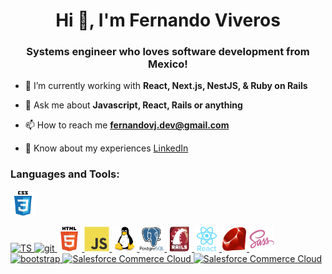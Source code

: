 <h1 align="center">Hi 👋, I'm Fernando Viveros</h1>
<h3 align="center">Systems engineer who loves software development from Mexico!</h3>

- 🌱 I’m currently working with **React, Next.js, NestJS, & Ruby on Rails**

- 💬 Ask me about **Javascript, React, Rails or anything**

- 📫 How to reach me **fernandovj.dev@gmail.com**

- 📄 Know about my experiences [LinkedIn]([www.linkedin.com/in/fernando-viveros-jimenez-a805b6208](https://www.linkedin.com/in/fernando-viveros-jimenez-a805b6208/))


<h3 align="left">Languages and Tools:</h3>
<p align="left"> <a href="https://www.w3schools.com/css/" target="_blank"> <img src="https://raw.githubusercontent.com/devicons/devicon/master/icons/css3/css3-original-wordmark.svg" alt="css3" width="40" height="40"/> </a> <p align="left"><a href="https://www.typescriptlang.org/" target="_blank"> <img src="https://www.vectorlogo.zone/logos/typescriptlang/typescriptlang-icon.svg" alt="TS" width="40" height="40"/> </a> <a href="https://git-scm.com/" target="_blank"> <img src="https://www.vectorlogo.zone/logos/git-scm/git-scm-icon.svg" alt="git" width="40" height="40"/> </a>  <a href="https://www.w3.org/html/" target="_blank"> <img src="https://raw.githubusercontent.com/devicons/devicon/master/icons/html5/html5-original-wordmark.svg" alt="html5" width="40" height="40"/> </a> <a href="https://developer.mozilla.org/en-US/docs/Web/JavaScript" target="_blank"> <img src="https://raw.githubusercontent.com/devicons/devicon/master/icons/javascript/javascript-original.svg" alt="javascript" width="40" height="40"/> </a> <a href="https://www.linux.org/" target="_blank"> <img src="https://raw.githubusercontent.com/devicons/devicon/master/icons/linux/linux-original.svg" alt="linux" width="40" height="40"/> </a>  <a href="https://www.postgresql.org" target="_blank"> <img src="https://raw.githubusercontent.com/devicons/devicon/master/icons/postgresql/postgresql-original-wordmark.svg" alt="postgresql" width="40" height="40"/> </a> <a href="https://rubyonrails.org" target="_blank"> <img src="https://raw.githubusercontent.com/devicons/devicon/master/icons/rails/rails-original-wordmark.svg" alt="rails" width="40" height="40"/> </a> <a href="https://reactjs.org/" target="_blank"> <img src="https://raw.githubusercontent.com/devicons/devicon/master/icons/react/react-original-wordmark.svg" alt="react" width="40" height="40"/> </a>  <a href="https://www.ruby-lang.org/en/" target="_blank"> <img src="https://raw.githubusercontent.com/devicons/devicon/master/icons/ruby/ruby-original.svg" alt="ruby" width="40" height="40"/> </a> <a href="https://sass-lang.com" target="_blank"> <img src="https://raw.githubusercontent.com/devicons/devicon/master/icons/sass/sass-original.svg" alt="sass" width="40" height="40"/> </a> <a href="https://www.typescriptlang.org/" target="_blank">
  <a href="https://getbootstrap.com/" target="_blank">
    <img src="https://raw.githubusercontent.com/jmnote/z-icons/master/svg/bootstrap.svg" alt="bootstrap"width="40" height="40">
  </a>
  <a href="https://www.salesforce.com/products/commerce-cloud/overview/" target="_blank">
    <img src="https://a.sfdcstatic.com/shared/images/c360-nav/mobile_logo.png" alt="Salesforce Commerce Cloud" width="auto" height="40" />
  </a>
  <a href="https://nodejs.org/es/" target="_blank">
    <img src="https://external-content.duckduckgo.com/iu/?u=https%3A%2F%2Ftse1.mm.bing.net%2Fth%3Fid%3DOIP.1kdA13MUYkVnFmbnoO3dHwHaEV%26pid%3DApi&f=1" alt="Salesforce Commerce Cloud" width="auto" height="40" />
  </a>
  
  

